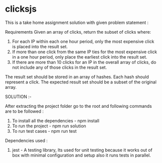 # clicksjs

This is a take home assignment solution with given problem statement :

Requirements  Given an array of clicks, return the subset of clicks where:  
 
1. For each IP within each one hour period, only the most expensive click is placed into the result set. 
2. If more than one click from the same IP ties for the most expensive click in a one hour period, only place the earliest click into the result set.
3. If there are more than 10 clicks for an IP in the overall array of clicks, do not include any of those clicks in the result set.  
 
The result set should be stored in an array of hashes. Each hash should represent a click. The expected result set should be a subset of the original array. 

SOLUTION :-

After extracting the project folder go to the root and following commands are to be followed :
1. To install all the dependencies - npm install
2. To run the project - npm run solution
3. To run test cases - npm run test

Dependencies used : 
1. jest - A testing library, Its used for unit testing because it works out of box with minimal configuration and setup also it runs tests in parallel.